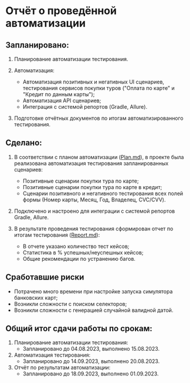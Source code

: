# Отчёт о проведённой автоматизации
## Запланировано:

1. Планирование автоматизации тестирования.
    
2. Автоматизация:
   * Автоматизация позитивных и негативных UI сценариев, тестирования сервисов покупки туров ("Оплата по карте" и "Кредит по данным карты");
   * Автоматизация API сценариев;
   * Интеграция с системой репортов (Gradle, Allure).
   
3. Подготовке отчётных документов по итогам автоматизированного тестирования.
   
## Сделано:

1. В соответствии с планом автоматизации ([Plan.md](Plan.md)), в проекте была реализована автоматизация тестирования запланированных сценариев:
   * Позитивные сценарии покупки тура по карте;
   * Позитивные сценарии покупки тура по карте в кредит;
   * Сценарии позитивного и негативного тестирования всех полей формы (Номер карты, Месяц, Год, Владелец, CVC/CVV).
2. Подключено и настроено для интеграции с системой репортов Gradle, Allure.
   
3. В результате проведения тестирования сформирован отчет по итогам тестирования ([Report.md](Report.md)):
   * В отчете указано количество тест кейсов;
   * Статистика в % успешных/неуспешных кейсов;
   * Общие рекомендации по устранению багов.
   
## Сработавшие риски
* Потрачено много времени при настройке запуска симулятора банковских карт;
* Возникли сложности с поиском селекторов;
* Возникли сложности с генерацией случайной валидной датой.

## Общий итог сдачи работы по срокам:
1. Планирование автоматизации тестирования: 
    * Запланировано до 04.08.2023, выполнено 15.08.2023.
2. Автоматизация тестирования: 
    * Запланировано до 14.09.2023, выполнено 20.08.2023.
3. Отчёт по результатам автоматизации: 
    * Запланировано до 18.09.2023, выполнено 01.09.2023.
